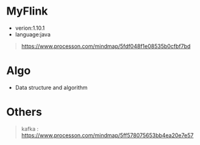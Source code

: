 # MyFlink

- verion:1.10.1
- language:java 

>https://www.processon.com/mindmap/5fdf048f1e08535b0cfbf7bd

# Algo

- Data structure and algorithm

# Others

>kafka : https://www.processon.com/mindmap/5ff578075653bb4ea20e7e57